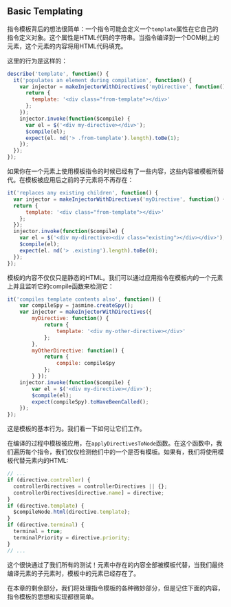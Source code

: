 ## Basic Templating
指令模板背后的想法很简单：一个指令可能会定义一个`template`属性在它自己的指令定义对象。这个属性是HTML代码的字符串。当指令编译到一个DOM树上的元素，这个元素的内容将用HTML代码填充。

这里的行为是这样的：
```js
describe('template', function() {
  it('populates an element during compilation', function() {
    var injector = makeInjectorWithDirectives('myDirective', function() {
      return {
        template: '<div class="from-template"></div>'
      };
    });
    injector.invoke(function($compile) {
      var el = $('<div my-directive></div>');
      $compile(el);
      expect(el. nd('> .from-template').length).toBe(1);
    }); 
  });
});
```
如果你在一个元素上使用模板指令的时候已经有了一些内容，这些内容被模板所替代。在模板被应用后之前的子元素将不再存在：
```js
it('replaces any existing children', function() {
  var injector = makeInjectorWithDirectives('myDirective', function() {
  return {
      template: '<div class="from-template"></div>'
    };
  });
  injector.invoke(function($compile) {
    var el = $('<div my-directive><div class="existing"></div></div>');
    $compile(el);
    expect(el. nd('> .existing').length).toBe(0);
  }); 
});
```
模板的内容不仅仅只是静态的HTML。我们可以通过应用指令在模板内的一个元素上并且监听它的compile函数来检测它：
```js
it('compiles template contents also', function() {
    var compileSpy = jasmine.createSpy();
    var injector = makeInjectorWithDirectives({
        myDirective: function() {
            return {
                template: '<div my-other-directive></div>'
            };
        },
        myOtherDirective: function() {
            return {
                compile: compileSpy
            };
        } });
    injector.invoke(function($compile) {
        var el = $('<div my-directive></div>');
        $compile(el);
        expect(compileSpy).toHaveBeenCalled();
    });
});
```
这是模板的基本行为。我们看一下如何让它们工作。

在编译的过程中模板被应用，在`applyDirectivesToNode`函数。在这个函数中，我们遍历每个指令，我们仅仅检测他们中的一个是否有模板。如果有，我们将使用模板代替元素内的HTML:
```js
// ...
if (directive.controller) {
  controllerDirectives = controllerDirectives || {};
  controllerDirectives[directive.name] = directive;
}
if (directive.template) {
  $compileNode.html(directive.template);
}
if (directive.terminal) {
  terminal = true;
  terminalPriority = directive.priority;
}
// ...
```
这个很快通过了我们所有的测试！元素中存在的内容全部被模板代替，当我们最终编译元素的子元素时，模板中的元素已经存在了。

在本章的剩余部分，我们将处理指令模板的各种微妙部分，但是记住下面的内容，指令模板的思想和实现都很简单。

